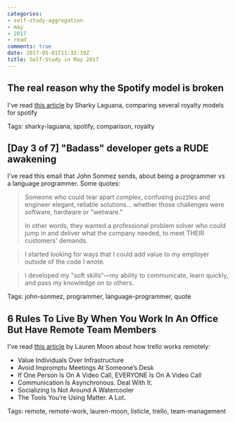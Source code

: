 ```yaml
---
categories:
- self-study-aggregation
- may
- 2017
- read
comments: true
date: 2017-05-01T11:32:19Z
title: Self-Study in May 2017 
---
```


## The real reason why the Spotify model is broken

I've read [this article][spotify-model-broken] by Sharky Laguana, comparing several royalty models for spotify

Tags: sharky-laguana, spotify, comparison, royalty

[spotify-model-broken]: http://kernelmag.dailydot.com/issue-sections/staff-editorials/12136/spotify-royalty-payment-model/

## [Day 3 of 7] "Badass" developer gets a RUDE awakening

I've read this email that John Sonmez sends, about being a programmer vs a language programmer. Some quotes:

>Someone who could tear apart complex, confusing puzzles and engineer elegant, reliable solutions... whether those challenges were software, hardware or "wetware."
>
> In other words, they wanted a professional problem solver who could jump in and deliver what the company needed, to meet THEIR customers' demands.

> I started looking for ways that I could add value to my employer outside of the code I wrote.

> I developed my "soft skills"—my ability to communicate, learn quickly, and pass my knowledge on to others.

Tags: john-sonmez, programmer, language-programmer, quote

## 6 Rules To Live By When You Work In An Office But Have Remote Team Members

I've read [this article][remote-team-members] by Lauren Moon about how trello works remotely:

  * Value Individuals Over Infrastructure
  * Avoid Impromptu Meetings At Someone’s Desk
  * If One Person Is On A Video Call, EVERYONE Is On A Video Call
  * Communication Is Asynchronous. Deal With It.
  * Socializing Is Not Around A Watercooler
  * The Tools You’re Using Matter. A Lot.

Tags: remote, remote-work, lauren-moon, listicle, trello, team-management

[remote-team-members]: http://blog.trello.com/6-mistakes-when-you-work-in-office-but-have-remote-team-members

